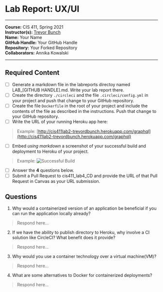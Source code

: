 # Lab Report: UX/UI

___
**Course:** CIS 411, Spring 2021  
**Instructor(s):** [Trevor Bunch](https://github.com/trevordbunch)  
**Name:** Your Name  
**GitHub Handle:** Your GitHub Handle  
**Repository:** Your Forked Repository  
**Collaborators:** Annika Kowalski
___

## Required Content

- [ ] Generate a markdown file in the labreports directoy named LAB_[GITHUB HANDLE].md. Write your lab report there.
- [ ] Create the directory ```./circleci``` and the file ```.circleci/config.yml``` in your project and push that change to your GitHub repository.
- [ ] Create the file ```Dockerfile``` in the root of your project and include the contents of the file as described in the instructions. Push that change to your GitHub repository.
- [ ] Write the URL of your running Heroku app here:  

> Example: [http://cis411lab2-trevordbunch.herokuapp.com/graphql](http://cis411lab2-trevordbunch.herokuapp.com/graphql)

- [ ] Embed _using markdown_ a screenshot of your successful build and deployment to Heroku of your project.

> Example: ![Successful Build](../ex/trevordbunch_lab2_01.png)

- [ ] Answer the **4** questions below.
- [ ] Submit a Pull Request to cis411_lab4_CD and provide the URL of that Pull Request in Canvas as your URL submission.

## Questions

1. Why would a containerized version of an application be beneficial if you can run the application locally already?
> Respond here...
2. If we have the ability to publish directory to Heroku, why involve a CI solution like CircleCI? What benefit does it provide?
> Respond here...
3. Why would you use a container technology over a virtual machine(VM)?
> Respond here...
4. What are some alternatives to Docker for containerized deployments?
> Respond here...